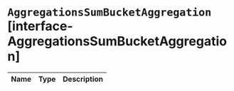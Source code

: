 # `AggregationsSumBucketAggregation` [interface-AggregationsSumBucketAggregation]

| Name | Type | Description |
| - | - | - |
